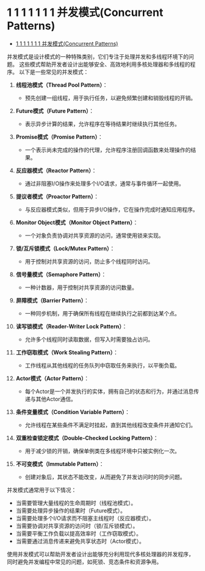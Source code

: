 # 1 1 1 1 1 1 1 并发模式(Concurrent Patterns)

<!-- TOC START -->
- [1 1 1 1 1 1 1 并发模式(Concurrent Patterns)](#1-1-1-1-1-1-1-并发模式concurrent-patterns)
<!-- TOC END -->

并发模式是设计模式的一种特殊类别，它们专注于处理并发和多线程环境下的问题。
这些模式帮助开发者设计出能够安全、高效地利用多核处理器和多线程的程序。
以下是一些常见的并发模式：

1. **线程池模式（Thread Pool Pattern）**：
   - 预先创建一组线程，用于执行任务，以避免频繁创建和销毁线程的开销。

2. **Future模式（Future Pattern）**：
   - 表示异步计算的结果，允许程序在等待结果时继续执行其他任务。

3. **Promise模式（Promise Pattern）**：
   - 一个表示尚未完成的操作的代理，允许程序注册回调函数来处理操作的结果。

4. **反应器模式（Reactor Pattern）**：
   - 通过非阻塞I/O操作来处理多个I/O请求，通常与事件循环一起使用。

5. **提议者模式（Proactor Pattern）**：
   - 与反应器模式类似，但用于异步I/O操作，它在操作完成时通知应用程序。

6. **Monitor Object模式（Monitor Object Pattern）**：
   - 一个对象负责协调对共享资源的访问，通常使用锁来实现。

7. **锁/互斥锁模式（Lock/Mutex Pattern）**：
   - 用于控制对共享资源的访问，防止多个线程同时访问。

8. **信号量模式（Semaphore Pattern）**：
   - 一种计数器，用于控制对共享资源的访问数量。

9. **屏障模式（Barrier Pattern）**：
   - 一种同步机制，用于确保所有线程在继续执行之前都到达某个点。

10. **读写锁模式（Reader-Writer Lock Pattern）**：
    - 允许多个线程同时读取数据，但写入时需要独占访问。

11. **工作窃取模式（Work Stealing Pattern）**：
    - 工作线程从其他线程的任务队列中窃取任务来执行，以平衡负载。

12. **Actor模式（Actor Pattern）**：
    - 每个Actor是一个并发执行的实体，拥有自己的状态和行为，并通过消息传递与其他Actor通信。

13. **条件变量模式（Condition Variable Pattern）**：
    - 允许线程在某些条件不满足时挂起，直到其他线程改变条件并通知它们。

14. **双重检查锁定模式（Double-Checked Locking Pattern）**：
    - 用于减少锁的开销，确保单例类在多线程环境中只被实例化一次。

15. **不可变模式（Immutable Pattern）**：
    - 创建对象后，其状态不能改变，从而避免了并发访问时的同步问题。

并发模式通常用于以下情况：

- 当需要管理大量线程的生命周期时（线程池模式）。
- 当需要处理异步操作的结果时（Future模式）。
- 当需要处理多个I/O请求而不阻塞主线程时（反应器模式）。
- 当需要协调对共享资源的访问时（锁/互斥锁模式）。
- 当需要平衡工作负载以提高效率时（工作窃取模式）。
- 当需要通过消息传递来避免共享状态时（Actor模式）。

使用并发模式可以帮助开发者设计出能够充分利用现代多核处理器的并发程序，
同时避免并发编程中常见的问题，如死锁、竞态条件和资源争用。
